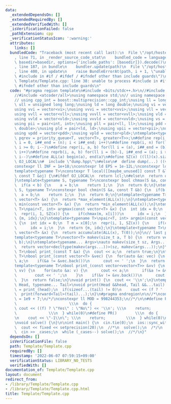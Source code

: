 ```yaml
---
data:
  _extendedDependsOn: []
  _extendedRequiredBy: []
  _extendedVerifiedWith: []
  _isVerificationFailed: false
  _pathExtension: cpp
  _verificationStatusIcon: ':warning:'
  attributes:
    links: []
  bundledCode: "Traceback (most recent call last):\n  File \"/opt/hostedtoolcache/Python/3.10.4/x64/lib/python3.10/site-packages/onlinejudge_verify/documentation/build.py\"\
    , line 71, in _render_source_code_stat\n    bundled_code = language.bundle(stat.path,\
    \ basedir=basedir, options={'include_paths': [basedir]}).decode()\n  File \"/opt/hostedtoolcache/Python/3.10.4/x64/lib/python3.10/site-packages/onlinejudge_verify/languages/cplusplus.py\"\
    , line 187, in bundle\n    bundler.update(path)\n  File \"/opt/hostedtoolcache/Python/3.10.4/x64/lib/python3.10/site-packages/onlinejudge_verify/languages/cplusplus_bundle.py\"\
    , line 400, in update\n    raise BundleErrorAt(path, i + 1, \"unable to process\
    \ #include in #if / #ifdef / #ifndef other than include guards\")\nonlinejudge_verify.languages.cplusplus_bundle.BundleErrorAt:\
    \ Template/Template.cpp: line 38: unable to process #include in #if / #ifdef /\
    \ #ifndef other than include guards\n"
  code: "#pragma region template\n#include <bits/stdc++.h>\n//#include <boost/multiprecision/cpp_int.hpp>\n\
    //#include <atcoder/all>\nusing namespace std;\n// using namespace atcoder;\n\
    // using cpp_int = boost::multiprecision::cpp_int;\nusing ll = long long;\nusing\
    \ ull = unsigned long long;\nusing ld = long double;\nusing vi = vector<int>;\n\
    using vvi = vector<vi>;\nusing vvvi = vector<vvi>;\nusing vll = vector<ll>;\n\
    using vvll = vector<vll>;\nusing vvvll = vector<vvll>;\nusing vld = vector<ld>;\n\
    using vvld = vector<vld>;\nusing vvvld = vector<vvld>;\nusing vs = vector<string>;\n\
    using pii = pair<int, int>;\nusing pll = pair<ll, ll>;\nusing pdd = pair<double,\
    \ double>;\nusing pld = pair<ld, ld>;\nusing vpii = vector<pii>;\nusing vp = vector<pll>;\n\
    using vpdd = vector<pdd>;\nusing vpld = vector<pld>;\ntemplate<typename T>\nusing\
    \ pqrev = priority_queue<T, vector<T>, greater<T>>;\n#define rep(i, n) for(ll\
    \ i = 0, i##_end = (n); i < i##_end; i++)\n#define repb(i, n) for(ll i = (n)-1;\
    \ i >= 0; i--)\n#define repr(i, a, b) for(ll i = (a), i##_end = (b); i < i##_end;\
    \ i++)\n#define reprb(i, a, b) for(ll i = (b)-1, i##_end = (a); i >= i##_end;\
    \ i--)\n#define ALL(a) begin(a), end(a)\n#define SZ(x) ((ll)(x).size())\n#ifdef\
    \ OJ_LOCAL\n#  include \"dump.hpp\"\n#else\n#  define dump(...) ((void)0)\n#endif\n\
    constexpr ll INF = 1e+18;\nconstexpr ld EPS = 1e-12L;\nconstexpr ld PI = 3.14159265358979323846L;\n\
    template<typename T>\nconstexpr T local([[maybe_unused]] const T &lcl, [[maybe_unused]]\
    \ const T &oj) {\n#ifdef OJ_LOCAL\n  return lcl;\n#else\n  return oj;\n#endif\n\
    }\ntemplate<typename S, typename T>\nconstexpr bool chmax(S &a, const T &b) {\n\
    \  if(a < b) {\n    a = b;\n    return 1;\n  }\n  return 0;\n}\ntemplate<typename\
    \ S, typename T>\nconstexpr bool chmin(S &a, const T &b) {\n  if(b < a) {\n  \
    \  a = b;\n    return 1;\n  }\n  return 0;\n}\ntemplate<typename T>\nT max(const\
    \ vector<T> &x) {\n  return *max_element(ALL(x));\n}\ntemplate<typename T>\nT\
    \ min(const vector<T> &x) {\n  return *min_element(ALL(x));\n}\ntemplate<typename\
    \ T>\npair<T, int> argmax(const vector<T> &x) {\n  int idx = 0;\n  T m = x[0];\n\
    \  repr(i, 1, SZ(x)) {\n    if(chmax(m, x[i]))\n      idx = i;\n  }\n  return\
    \ {m, idx};\n}\ntemplate<typename T>\npair<T, int> argmin(const vector<T> &x)\
    \ {\n  int idx = 0;\n  T m = x[0];\n  repr(i, 1, SZ(x)) {\n    if(chmin(m, x[i]))\n\
    \      idx = i;\n  }\n  return {m, idx};\n}\ntemplate<typename T>\nT sum(const\
    \ vector<T> &x) {\n  return accumulate(ALL(x), T(0));\n}\n// last param -> T\n\
    template<typename T>\nvector<T> makev(size_t a, T b) {\n  return vector<T>(a,\
    \ b);\n}\ntemplate<typename... Args>\nauto makev(size_t sz, Args... args) {\n\
    \  return vector<decltype(makev(args...))>(sz, makev(args...));\n}\n\ntemplate<typename\
    \ T>\nbool print_(const T &a) {\n  cout << a;\n  return true;\n}\ntemplate<typename\
    \ T>\nbool print_(const vector<T> &vec) {\n  for(auto &a: vec) {\n    cout <<\
    \ a;\n    if(&a != &vec.back())\n      cout << ' ';\n  }\n  return false;\n}\n\
    template<typename T>\nbool print_(const vector<vector<T>> &vv) {\n  for(auto &v:\
    \ vv) {\n    for(auto &a: v) {\n      cout << a;\n      if(&a != &v.back())\n\
    \        cout << ' ';\n    }\n    if(&v != &vv.back())\n      cout << '\\n';\n\
    \  }\n  return false;\n}\nvoid print() {\n  cout << '\\n';\n}\ntemplate<typename\
    \ Head, typename... Tail>\nvoid print(Head &&head, Tail &&...tail) {\n  bool f\
    \ = print_(head);\n  if(sizeof...(tail) != 0)\n    cout << (f ? ' ' : '\\n');\n\
    \  print(forward<Tail>(tail)...);\n}\n#pragma endregion\n\n//*\nconstexpr ll MOD\
    \ = 1e9 + 7;\n/*/\nconstexpr ll MOD = 998244353;\n//*/\n\n#define PRF(f)     \
    \                       \\\n  do {                                    \\\n   \
    \ cout << ((f) ? \"Yes\" : \"No\") << '\\n'; \\\n    return;                 \
    \              \\\n  } while(0)\n#define PR()        \\\n  do {              \\\
    \n    cout << \"-1\\n\"; \\\n    return;         \\\n  } while(0)\n//#define PRECISION\n\
    \nvoid solve() {\n}\n\nint main() {\n  cin.tie(0);\n  ios::sync_with_stdio(false);\n\
    \  cout << fixed << setprecision(20);\n  //*\n  solve();\n  /*/\n  ll _cases;\n\
    \  cin >> _cases;\n  while (_cases--) solve();\n  //*/\n}"
  dependsOn: []
  isVerificationFile: false
  path: Template/Template.cpp
  requiredBy: []
  timestamp: '2022-06-07 07:59:15+09:00'
  verificationStatus: LIBRARY_NO_TESTS
  verifiedWith: []
documentation_of: Template/Template.cpp
layout: document
redirect_from:
- /library/Template/Template.cpp
- /library/Template/Template.cpp.html
title: Template/Template.cpp
---
```

